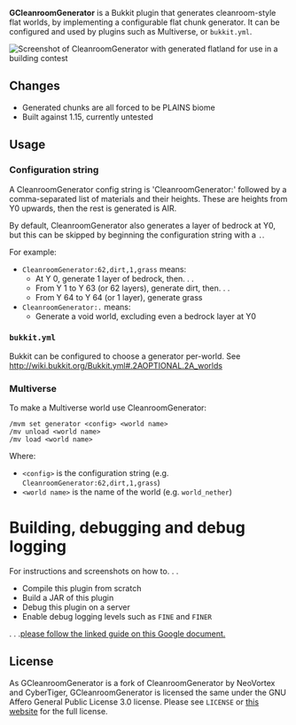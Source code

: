 **GCleanroomGenerator** is a Bukkit plugin that generates cleanroom-style flat worlds, by
implementing a configurable flat chunk generator. It can be configured and used by plugins such as
Multiverse, or `bukkit.yml`.

![Screenshot of CleanroomGenerator with generated flatland for use in a building contest](http://i.imgur.com/QHtYLlN.jpg)

## Changes

* Generated chunks are all forced to be PLAINS biome
* Built against 1.15, currently untested

## Usage

### Configuration string

A CleanroomGenerator config string is 'CleanroomGenerator:' followed by a comma-separated list of
materials and their heights. These are heights from Y0 upwards, then the rest is generated is AIR.

By default, CleanroomGenerator also generates a layer of bedrock at Y0, but this can be skipped by
beginning the configuration string with a `.`.

For example:

* `CleanroomGenerator:62,dirt,1,grass` means:
  * At Y 0, generate 1 layer of bedrock, then. . .
  * From Y 1 to Y 63 (or 62 layers), generate dirt, then. . .
  * From Y 64 to Y 64 (or 1 layer), generate grass
* `CleanroomGenerator:.` means:
  * Generate a void world, excluding even a bedrock layer at Y0

### `bukkit.yml`

Bukkit can be configured to choose a generator per-world.
See http://wiki.bukkit.org/Bukkit.yml#.2AOPTIONAL.2A_worlds

### Multiverse

To make a Multiverse world use CleanroomGenerator:

```
/mvm set generator <config> <world name>
/mv unload <world name>
/mv load <world name>
```

Where:

* `<config>` is the configuration string (e.g. `CleanroomGenerator:62,dirt,1,grass`)
* `<world name>` is the name of the world (e.g. `world_nether`)

# Building, debugging and debug logging

For instructions and screenshots on how to. . .

* Compile this plugin from scratch
* Build a JAR of this plugin
* Debug this plugin on a server
* Enable debug logging levels such as `FINE` and `FINER`

. . .[please follow the linked guide on this Google document.](https://docs.google.com/document/d/1TTDXG7IZ9M0D2-rzbILAWg1CKjynHK8fNGxbf3W4wBk/view)

## License
As GCleanroomGenerator is a fork of CleanroomGenerator by NeoVortex and CyberTiger,
GCleanroomGenerator is licensed the same under the GNU Affero General Public License 3.0 license.
Please see `LICENSE` or [this website](https://www.gnu.org/licenses/agpl-3.0.en.html) for the full 
license.
